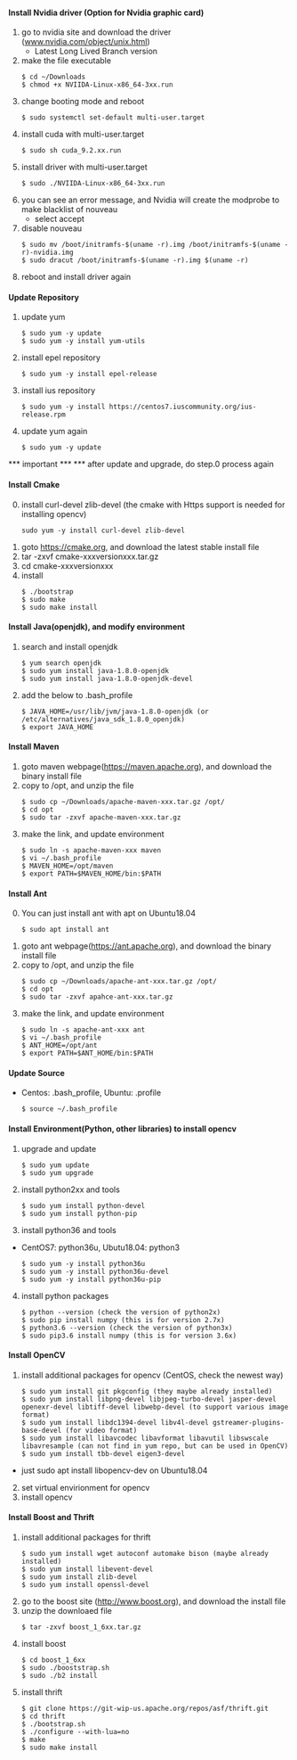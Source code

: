 #### Install Nvidia driver (Option for Nvidia graphic card)
1. go to nvidia site and download the driver (www.nvidia.com/object/unix.html)
   * Latest Long Lived Branch version
2. make the file executable
    ```
    $ cd ~/Downloads
    $ chmod +x NVIIDA-Linux-x86_64-3xx.run
    ```
3. change booting mode and reboot 
    ```
    $ sudo systemctl set-default multi-user.target
    ```
4. install cuda with multi-user.target
    ```
    $ sudo sh cuda_9.2.xx.run
    ```
4. install driver with multi-user.target
    ```
    $ sudo ./NVIIDA-Linux-x86_64-3xx.run
    ```
5. you can see an error message, and Nvidia will create the modprobe to make blacklist of nouveau
    * select accept
6. disable nouveau
    ```
    $ sudo mv /boot/initramfs-$(uname -r).img /boot/initramfs-$(uname -r)-nvidia.img
    $ sudo dracut /boot/initramfs-$(uname -r).img $(uname -r)
    ```
7. reboot and install driver again

#### Update Repository
1. update yum 
    ```
    $ sudo yum -y update
    $ sudo yum -y install yum-utils
    ```
2. install epel repository
    ```
    $ sudo yum -y install epel-release
    ```
3. install ius repository
    ```
    $ sudo yum -y install https://centos7.iuscommunity.org/ius-release.rpm
    ```
4. update yum again
    ```
    $ sudo yum -y update
    ```
 *** important ***
 *** after update and upgrade, do step.0 process again

#### Install Cmake
0. install curl-devel zlib-devel (the cmake with Https support is needed for installing opencv) 
    ```
    sudo yum -y install curl-devel zlib-devel
    ```
1. goto https://cmake.org, and download the latest stable install file
2. tar -zxvf cmake-xxxversionxxx.tar.gz
3. cd cmake-xxxversionxxx
4. install
    ```
    $ ./bootstrap
    $ sudo make
    $ sudo make install
    ```

#### Install Java(openjdk), and modify environment 
1. search and install openjdk
    ```
    $ yum search openjdk
    $ sudo yum install java-1.8.0-openjdk
    $ sudo yum install java-1.8.0-openjdk-devel
    ```
2. add the below to .bash_profile
    ```
    $ JAVA_HOME=/usr/lib/jvm/java-1.8.0-openjdk (or /etc/alternatives/java_sdk_1.8.0_openjdk)
    $ export JAVA_HOME
    ```

#### Install Maven
1. goto maven webpage(https://maven.apache.org), and download the binary install file
2. copy to /opt, and unzip the file
    ```
    $ sudo cp ~/Downloads/apache-maven-xxx.tar.gz /opt/
    $ cd opt
    $ sudo tar -zxvf apache-maven-xxx.tar.gz
    ```
3. make the link, and update environment
    ```
    $ sudo ln -s apache-maven-xxx maven
    $ vi ~/.bash_profile
    $ MAVEN_HOME=/opt/maven
    $ export PATH=$MAVEN_HOME/bin:$PATH
    ```

#### Install Ant
0. You can just install ant with apt on Ubuntu18.04
    ```
    $ sudo apt install ant
    ```
1. goto ant webpage(https://ant.apache.org), and download the binary install file
2. copy to /opt, and unzip the file
    ```
    $ sudo cp ~/Downloads/apache-ant-xxx.tar.gz /opt/
    $ cd opt
    $ sudo tar -zxvf apahce-ant-xxx.tar.gz
    ```
3. make the link, and update environment
    ```
    $ sudo ln -s apache-ant-xxx ant
    $ vi ~/.bash_profile
    $ ANT_HOME=/opt/ant
    $ export PATH=$ANT_HOME/bin:$PATH
    ```
    
#### Update Source
 * Centos: .bash_profile, Ubuntu: .profile
    ```
    $ source ~/.bash_profile
    ```

#### Install Environment(Python, other libraries) to install opencv
1. upgrade and update
    ```
    $ sudo yum update
    $ sudo yum upgrade
2. install python2xx and tools
    ```
    $ sudo yum install python-devel
    $ sudo yum install python-pip
    ```
3. install python36 and tools
 * CentOS7: python36u, Ubutu18.04: python3
    ```
    $ sudo yum -y install python36u
    $ sudo yum -y install python36u-devel
    $ sudo yum -y install python36u-pip
    ```
4. install python packages
    ```
    $ python --version (check the version of python2x)
    $ sudo pip install numpy (this is for version 2.7x)
    $ python3.6 --version (check the version of python3x)
    $ sudo pip3.6 install numpy (this is for version 3.6x)
    ```

#### Install OpenCV
1. install additional packages for opencv (CentOS, check the newest way)
    ```
    $ sudo yum install git pkgconfig (they maybe already installed)
    $ sudo yum install libpng-devel libjpeg-turbo-devel jasper-devel openexr-devel libtiff-devel libwebp-devel (to support various image format)
    $ sudo yum install libdc1394-devel libv4l-devel gstreamer-plugins-base-devel (for video format)
    $ sudo yum install libavcodec libavformat libavutil libswscale libavresample (can not find in yum repo, but can be used in OpenCV)
    $ sudo yum install tbb-devel eigen3-devel
    ```
 * just sudo apt install libopencv-dev on Ubuntu18.04
2. set virtual envirionment for opencv
3. install opencv

#### Install Boost and Thrift
1. install additional packages for thrift
    ```
    $ sudo yum install wget autoconf automake bison (maybe already installed)
    $ sudo yum install libevent-devel
    $ sudo yum install zlib-devel
    $ sudo yum install openssl-devel
    ```
2. go to the boost site (http://www.boost.org), and download the install file
3. unzip the downloaed file
    ```
    $ tar -zxvf boost_1_6xx.tar.gz
    ```
4. install boost
    ```
    $ cd boost_1_6xx
    $ sudo ./booststrap.sh
    $ sudo ./b2 install
    ```
5. install thrift
    ```
    $ git clone https://git-wip-us.apache.org/repos/asf/thrift.git
    $ cd thrift
    $ ./bootstrap.sh
    $ ./configure --with-lua=no
    $ make
    $ sudo make install
    ```
